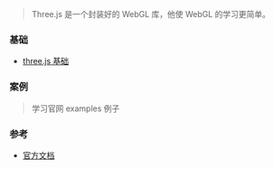 > Three.js 是一个封装好的 WebGL 库，他使 WebGL 的学习更简单。

### 基础

- [three.js 基础](notebook/Graphical/THREEJS/threejs基础)

### 案例

> 学习官网 examples 例子

### 参考

- [官方文档](https://threejs.org/)

